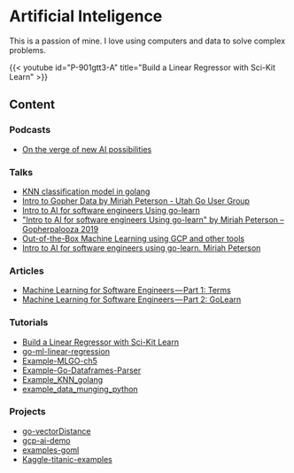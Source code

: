 # Artificial Inteligence

This is a passion of mine. I love using computers and data to solve complex problems. 

{{< youtube id="P-901gtt3-A" title="Build a Linear Regressor with Sci-Kit Learn" >}}

## Content

### Podcasts
* [On the verge of new AI possibilities](https://changelog.com/news/4rVD/visit)

### Talks 
* [KNN classification model in golang](https://www.youtube.com/watch?v=DulSFt37284&list=PL8Q5PSrFkjswyF90RdoxzVKMCKnuQGlFc&index=1&t=48s)
* [Intro to Gopher Data by Miriah Peterson - Utah Go User Group](https://www.youtube.com/watch?v=k5muVMRkk8s&list=PL8Q5PSrFkjswyF90RdoxzVKMCKnuQGlFc&index=2)
* [Intro to AI for software engineers Using go-learn](https://www.youtube.com/watch?v=azrR0RhZFVI&list=PL8Q5PSrFkjswyF90RdoxzVKMCKnuQGlFc&index=3&t=6s)
* ["Intro to AI for software engineers Using go-learn" by Miriah Peterson – Gopherpalooza 2019](https://www.youtube.com/watch?v=T0DVu1Ehl5Q&list=PL8Q5PSrFkjswyF90RdoxzVKMCKnuQGlFc&index=4)
* [Out-of-the-Box Machine Learning using GCP and other tools](https://www.youtube.com/watch?v=8bNoEPsY-mo&list=PL8Q5PSrFkjswyF90RdoxzVKMCKnuQGlFc&index=5)
* [Intro to AI for software engineers using go-learn. Miriah Peterson](https://www.youtube.com/watch?v=3mivck8WArg&list=PL8Q5PSrFkjswyF90RdoxzVKMCKnuQGlFc&index=9)

### Articles 
* [Machine Learning for Software Engineers — Part 1: Terms](https://medium.com/weave-lab/machine-learning-for-software-engineers-part-1-terms-724fed54b069)
* [Machine Learning for Software Engineers — Part 2: GoLearn](https://medium.com/weave-lab/machine-learning-for-software-engineers-part-2-golearn-eb32f5e876f1)

### Tutorials
* [Build a Linear Regressor with Sci-Kit Learn](https://www.youtube.com/watch?v=P-901gtt3-A&list=PL8Q5PSrFkjswqW_B38KYb6mQsECpvtZk4&index=1)
* [go-ml-linear-regression](https://github.com/Soypete/go-ml-linear-regression)
* [Example-MLGO-ch5](https://github.com/Soypete/Example-MLGO-ch5)
* [Example-Go-Dataframes-Parser](https://github.com/Soypete/Example-Go-Dataframes-Parser)
* [Example_KNN_golang](https://github.com/Soypete/Example_KNN_golang)
* [example_data_munging_python](https://github.com/Soypete/example_data_munging_python)

### Projects
* [go-vectorDistance](https://github.com/Soypete/go-vectorDistance)
* [gcp-ai-demo](https://github.com/Soypete/gcp-ai-demo)
* [examples-goml](https://github.com/Soypete/examples-goml)
* [Kaggle-titanic-examples](https://github.com/Soypete/Kaggle-titanic-examples)